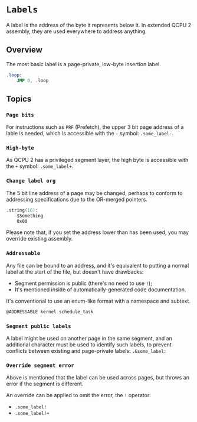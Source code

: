 # `Labels`

A label is the address of the byte it represents below it. In extended QCPU 2 assembly, they are used everywhere to address anything.  

## Overview

The most basic label is a page-private, low-byte insertion label.

```asm
.loop:
    JMP 0, .loop
```

## Topics

### `Page bits`

For instructions such as `PRF` (Prefetch), the upper 3 bit page address of a lable is needed, which is accessible with the `-` symbol: `.some_label-`.

### `High-byte`

As QCPU 2 has a privileged segment layer, the high byte is accessible with the `+` symbol: `.some_label+`.

### `Change label org`

The 5 bit line address of a page may be changed, perhaps to conform to addressing specifications due to the OR-merged pointers.

```asm
.string(16):
    $Something
    0x00
```

Please note that, if you set the address lower than has been used, you may override existing assembly.

### `Addressable`

Any file can be bound to an address, and it's equivalent to putting a normal label at the start of the file, but doesn't have drawbacks:

* Segment permission is public (there's no need to use `!`);
* It's mentioned inside of automatically-generated code documentation.

It's conventional to use an enum-like format with a namespace and subtext.

```asm
@ADDRESSABLE kernel.schedule_task
``` 

### `Segment public labels`

A label might be used on another page in the same segment, and an additional character must be used to identify such labels, to prevent conflicts between existing and page-private labels: `.&some_label:` 

### `Override segment error`

Above is mentioned that the label can be used across pages, but throws an error if the segment is different.

An override can be applied to omit the error, the `!` operator:

* `.some_label!`
* `.some_label!+`
